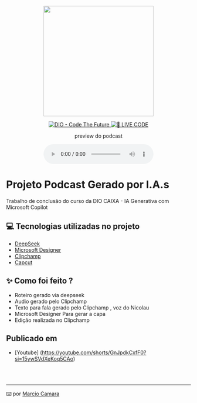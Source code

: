 <p align="center">
<img 
    src="./assets/cover.png"
    width="300"
/>
</p>

<p align="center">
<a href="https://dio.me/">
    <img 
        src="https://img.shields.io/badge/DIO-Code_The_Future-28DA77?logo=youtube" 
        alt="DIO - Code The Future">
</a>
<a href="https://dio.me/">
<img 
    src="https://img.shields.io/badge/🔴_LIVE_CODE-FF5E72" 
    alt="🔴 LIVE CODE">
</a>
</p>

<p align="center">
    preview do podcast
</p>

<div align="center">
    <audio src="output/podcast_editado.MP3" controls title="Podcast editado"></audio>
</div>

# Projeto Podcast Gerado por I.A.s


 

Trabalho de conclusão do curso da DIO CAIXA - IA Generativa com Microsoft Copilot



## 💻 Tecnologias utilizadas no projeto

- [DeepSeek](https://chat.deepseek.com/) 
- [Microsoft Designer](https://designer.microsoft.com/)
- [Clipchamp](https://app.clipchamp.com/)
- [Capcut](https://www.capcut.com/pt-br/)

## ✨ Como foi feito ?

- Roteiro gerado via deepseek
- Audio gerado pelo Clipchamp
- Texto para fala gerado pelo Clipchamp , voz do Nicolau
- Microsoft Designer Para gerar a capa
- Edição realizada no Clipchamp

## Publicado em
- [Youtube] (https://youtube.com/shorts/GnJpdkCxfF0?si=15ywSVdXeKoq5CAo)

<br/><br/>
<p>

---

⌨️ por [Marcio Camara](https://github.com/perseupermeu)

